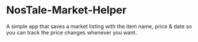 # NosTale-Market-Helper
A simple app that saves a market listing with the item name, price &amp; date so you can track the price changes whenever you want.
